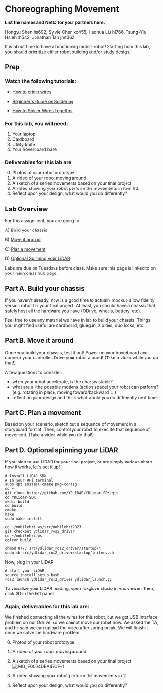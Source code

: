 # Choreographing Movement
**List the names and NetID for your partners here.**

Hongyu Shen hs692, Sylvie Chen xc455, Haohua Liu hl766, Tsung-Yin Hsieh th542, Jonathan Tan jmt362

It is about time to have a functioning mobile robot! Starting from this lab, you should prioritize either robot building and/or study design. 

## Prep
### Watch the following tutorials:
- [How to crimp wires](https://www.youtube.com/watch?v=SaU00MMjzn0&ab_channel=GrizzlyBuilds)

- [Beginner's Guide on Soldering](https://www.makerspaces.com/how-to-solder/)


- [How to Solder Wires Together](https://youtu.be/NSqPHQ1zQco)



### For this lab, you will need:
1. Your laptop
2. Cardboard
3. Utility knife
4. Your hoverboard base

### Deliverables for this lab are: 

0. Photos of your robot prototype
1. A video of your robot moving around
2. A sketch of a series movements based on your final project
3. A video showing your robot perform the movements in item #2.
4. Reflect upon your design, what would you do differently?


## Lab Overview
For this assignment, you are going to:

A) [Build your chassis](#part-a-build-your-chassis)

B) [Move it around](#part-b-move-it-around)

C) [Plan a movement](#part-c-plan-a-movement)

D) [Optional Spinning your LiDAR](#part-d-optional-spinning-your-LiDAR)

Labs are due on Tuesdays before class. Make sure this page is linked to on your main class hub page.

## Part A. Build your chassis
If you haven't already, now is a good time to actually mockup a low fidelity version robot for your final project. At least, you should have a chassis that safely host all the hardware you have (ODrive, wheels, battery, etc).

Feel free to use any material we have in lab to build your chassis. Things you might find useful are cardboard, gluegun, zip ties, duo locks, etc. 

## Part B. Move it around
Once you build your chassis, test it out! Power on your hoverboard and connect your controller. Drive your robot around! (Take a video while you do that!)

A few questions to consider:
- when your robot accelerate, is the chassis stable?
- what are all the possible motions (action space) your robot can perform? (e.g. rotating in place, moving foward/backward, ...)
- reflect on your design and think what would you do differently next time.

## Part C. Plan a movement
Based on your scenario, sketch out a sequence of movement in a storyboard format. 
Then, control your robot to execute that sequence of movement. (Take a video while you do that!)


## Part D. Optional spinning your LiDAR
If you plan to use LiDAR for your final project, or are simply curious about how it works, let's set it up!

```
# Install LiDAR SDK
# In your RPi terminal
sudo apt install cmake pkg-config
cd ~
git clone https://github.com/YDLIDAR/YDLidar-SDK.git
cd YDLidar-SDK
mkdir build
cd build
cmake ..
make
sudo make install
```

```
cd ~/mobilehri_ws/src/mobilehri2023
git checkout ydlidar_ros2_driver
cd ~/mobilehri_ws
colcon build

chmod 0777 src/ydlidar_ros2_driver/startup/*
sudo sh src/ydlidar_ros2_driver/startup/initenv.sh

```
Now, plug in your LiDAR.
```
# start your LiDAR
source install setup.bash
ros2 launch ydlidar_ros2_driver ydlidar_launch.py 
```

To visualize your LiDAR reading, open foxglove studio in vnc viewer. Then, click 3D in the left panel.

### Again, deliverables for this lab are: 
We finished connecting all the wires for this robot, but we got USB interface problem on our Odrive, so we cannot move our robot now.
We asked the TA, and he said we can upload the video after spring break. We will finish it once we solve the hardware problem.

0. Photos of your robot prototype
1. A video of your robot moving around
2. A sketch of a series movements based on your final project
![IMG_E0004DEA47CF-1](https://user-images.githubusercontent.com/112031955/228397945-4ee79d70-2932-4536-a2d3-663b88bb0a38.jpeg)

3. A video showing your robot perform the movements in 2.
4. Reflect upon your design, what would you do differently?

